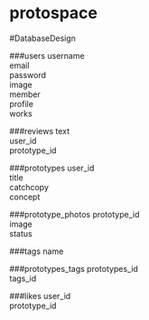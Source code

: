 # protospace
#DatabaseDesign

###users
username  
email  
password  
image  
member  
profile  
works  



###reviews
text  
user_id  
prototype_id  

###prototypes
user_id  
title  
catchcopy  
concept  

###prototype_photos
prototype_id  
image  
status  

###tags
name  

###prototypes_tags
prototypes_id  
tags_id  

###likes
user_id  
prototype_id  